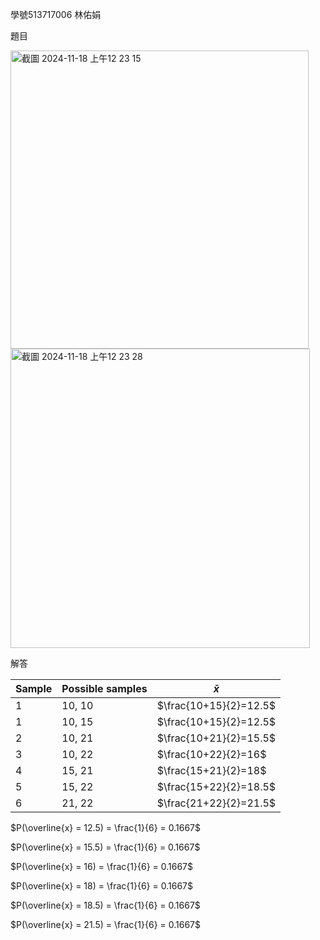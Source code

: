學號513717006  林佑娟

題目

<img width="477" alt="截圖 2024-11-18 上午12 23 15" src="https://github.com/user-attachments/assets/143ba081-c385-40f5-90f3-0f48b2b5903e">

<img width="479" alt="截圖 2024-11-18 上午12 23 28" src="https://github.com/user-attachments/assets/3c13734f-c0c1-47fc-ba99-d3e5be7c4e5f">

解答

|Sample| Possible samples |      $\bar{x}$      |         
|------| ---------------- | ------------------- | 
|  1   | 10, 10           | $\frac{10+15}{2}=12.5$ | 
|  1   | 10, 15           | $\frac{10+15}{2}=12.5$ | 
|  2   | 10, 21           | $\frac{10+21}{2}=15.5$ |  
|  3   | 10, 22           | $\frac{10+22}{2}=16$   |  
|  4   | 15, 21           | $\frac{15+21}{2}=18$   |  
|  5   | 15, 22           | $\frac{15+22}{2}=18.5$ |  
|  6   | 21, 22           | $\frac{21+22}{2}=21.5$ | 


$P(\overline{x} = 12.5) = \frac{1}{6} = 0.1667$

$P(\overline{x} = 15.5) = \frac{1}{6} = 0.1667$

$P(\overline{x} = 16) = \frac{1}{6} = 0.1667$

$P(\overline{x} = 18) = \frac{1}{6} = 0.1667$

$P(\overline{x} = 18.5) = \frac{1}{6} = 0.1667$

$P(\overline{x} = 21.5) = \frac{1}{6} = 0.1667$




